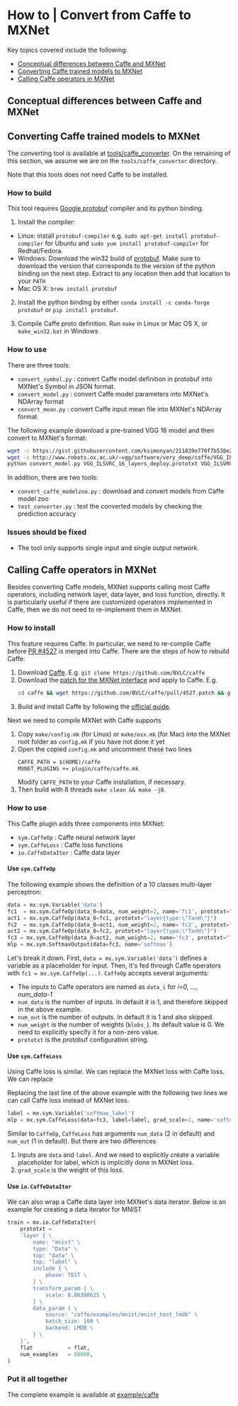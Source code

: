 # How to | Convert from Caffe to MXNet

Key topics covered include the following:

- [Conceptual differences between Caffe and MXNet]()
- [Converting Caffe trained models to MXNet]()
- [Calling Caffe operators in MXNet]()

## Conceptual differences between Caffe and MXNet


## Converting Caffe trained models to MXNet

The converting tool is available at
[tools/caffe_converter](https://github.com/dmlc/mxnet/tree/master/tools/caffe_converter). On
the remaining of this section, we assume we are on the `tools/caffe_converter`
directory.

Note that this tools does not need Caffe to be installed.

### How to build

This tool requires
[Google protobuf](https://developers.google.com/protocol-buffers/?hl=en)
compiler and its python binding.

1. Install the compiler:
  - Linux: install `protobuf-compiler` e.g. `sudo apt-get install
    protobuf-compiler` for Ubuntu and `sudo yum install protobuf-compiler` for
     Redhat/Fedora.
  - Windows: Download the win32 build of
    [protobuf](https://github.com/google/protobuf/releases). Make sure to
    download the version that corresponds to the version of the python binding
    on the next step. Extract to any location then add that location to your
    `PATH`
  - Mac OS X: `brew install protobuf`

2. Install the python binding by either `conda install -c conda-forge protobuf`
   or `pip install protobuf`.

3. Compile Caffe proto definition. Run `make` in Linux or Mac OS X, or
   `make_win32.bat` in Windows

### How to use

There are three tools:

- `convert_symbol.py` : convert Caffe model definition in protobuf into MXNet's
  Symbol in JSON format.
- `convert_model.py` : convert Caffe model parameters into MXNet's NDArray format
- `convert_mean.py` : convert Caffe input mean file into MXNet's NDArray format

The following example download a pre-trained VGG 16 model and then convert to
MXNet's format:

```bash
wget -c https://gist.githubusercontent.com/ksimonyan/211839e770f7b538e2d8/raw/c3ba00e272d9f48594acef1f67e5fd12aff7a806/VGG_ILSVRC_16_layers_deploy.prototxt
wget -c http://www.robots.ox.ac.uk/~vgg/software/very_deep/caffe/VGG_ILSVRC_16_layers.caffemodel
python convert_model.py VGG_ILSVRC_16_layers_deploy.prototxt VGG_ILSVRC_16_layers.caffemodel vgg16
```

In addition, there are two tools:
- `convert_caffe_modelzoo.py` : download and convert models from Caffe model zoo
- `test_converter.py` : test the converted models by checking the prediction accuracy

### Issues should be fixed

* The tool only supports single input and single output network.

## Calling Caffe operators in MXNet

Besides converting Caffe models, MXNet supports calling most Caffe operators,
including network layer, data layer, and loss function, directly. It is
particularly useful if there are customized operators implemented in Caffe, then
we do not need to re-implement them in MXNet.

### How to install

This feature requires Caffe. In particular, we need to re-compile Caffe before
[PR #4527](https://github.com/BVLC/caffe/pull/4527) is merged into Caffe. There
are the steps of how to rebuild Caffe:

1. Download [Caffe](https://github.com/BVLC/caffe). E.g. `git clone
   https://github.com/BVLC/caffe`
2. Download the
   [patch for the MXNet interface](https://github.com/BVLC/caffe/pull/4527.patch)
   and apply to Caffe. E.g.
   ```bash
   cd caffe && wget https://github.com/BVLC/caffe/pull/4527.patch && git apply 4527.patch
   ```
3. Build and install Caffe by following the
   [official guide](http://caffe.berkeleyvision.org/installation.html).

Next we need to compile MXNet with Caffe supports

1. Copy `make/config.mk` (for Linux) or `make/osx.mk`
   (for Mac) into the MXNet root folder as `config.mk` if you have not done it yet
2. Open the copied `config.mk` and uncomment these two lines
   ```bash
   CAFFE_PATH = $(HOME)/caffe
   MXNET_PLUGINS += plugin/caffe/caffe.mk
   ```
   Modify `CAFFE_PATH` to your Caffe installation, if necessary.
3. Then build with 8 threads `make clean && make -j8`.

### How to use

This Caffe plugin adds three components into MXNet:

- `sym.CaffeOp` : Caffe neural network layer
- `sym.CaffeLoss` : Caffe loss functions
- `io.CaffeDataIter` : Caffe data layer

#### Use `sym.CaffeOp`
The following example shows the definition of a 10 classes multi-layer perceptron:

```Python
data = mx.sym.Variable('data')
fc1  = mx.sym.CaffeOp(data_0=data, num_weight=2, name='fc1', prototxt="layer{type:\"InnerProduct\" inner_product_param{num_output: 128} }")
act1 = mx.sym.CaffeOp(data_0=fc1, prototxt="layer{type:\"TanH\"}")
fc2  = mx.sym.CaffeOp(data_0=act1, num_weight=2, name='fc2', prototxt="layer{type:\"InnerProduct\" inner_product_param{num_output: 64} }")
act2 = mx.sym.CaffeOp(data_0=fc2, prototxt="layer{type:\"TanH\"}")
fc3 = mx.sym.CaffeOp(data_0=act2, num_weight=2, name='fc3', prototxt="layer{type:\"InnerProduct\" inner_product_param{num_output: 10}}")
mlp = mx.sym.SoftmaxOutput(data=fc3, name='softmax')
```

Let's break it down. First, `data = mx.sym.Variable('data')` defines a variable
as a placeholder for input.  Then, it's fed through Caffe operators with `fc1 =
mx.sym.CaffeOp(...)`. `CaffeOp` accepts several arguments:

- The inputs to Caffe operators are named as `data_i` for *i=0, ..., num_data-1*
- `num_data` is the number of inputs. In default it is 1, and therefore
skipped in the above example.
- `num_out` is the number of outputs. In default it is 1 and also skipped.
- `num_weight` is the number of weights (`blobs_`).  Its default value is 0. We
need to explicitly specify it for a non-zero value.
- `prototxt` is the protobuf configuration string.

#### Use `sym.CaffeLoss`

Using Caffe loss is similar.
We can replace the MXNet loss with Caffe loss.
We can replace

Replacing the last line of the above example with the following two lines we can
call Caffe loss instead of MXNet loss.

```Python
label = mx.sym.Variable('softmax_label')
mlp = mx.sym.CaffeLoss(data=fc3, label=label, grad_scale=1, name='softmax', prototxt="layer{type:\"SoftmaxWithLoss\"}")
```

Similar to `CaffeOp`, `CaffeLoss` has arguments `num_data` (2 in default) and
`num_out` (1 in default). But there are two differences

1. Inputs are `data` and `label`. And we need to explicitly create a variable
   placeholder for label, which is implicitly done in MXNet loss.
2. `grad_scale` is the weight of this loss.

#### Use `io.CaffeDataIter`

We can also wrap a Caffe data layer into MXNet's data iterator. Below is an
example for creating a data iterator for MNIST

```python
train = mx.io.CaffeDataIter(
    prototxt =
    'layer { \
        name: "mnist" \
        type: "Data" \
        top: "data" \
        top: "label" \
        include { \
            phase: TEST \
        } \
        transform_param { \
            scale: 0.00390625 \
        } \
        data_param { \
            source: "caffe/examples/mnist/mnist_test_lmdb" \
            batch_size: 100 \
            backend: LMDB \
        } \
    }',
    flat           = flat,
    num_examples   = 60000,
)
```

### Put it all together

The complete example is available at
[example/caffe](https://github.com/dmlc/mxnet/blob/master/example/caffe/)

